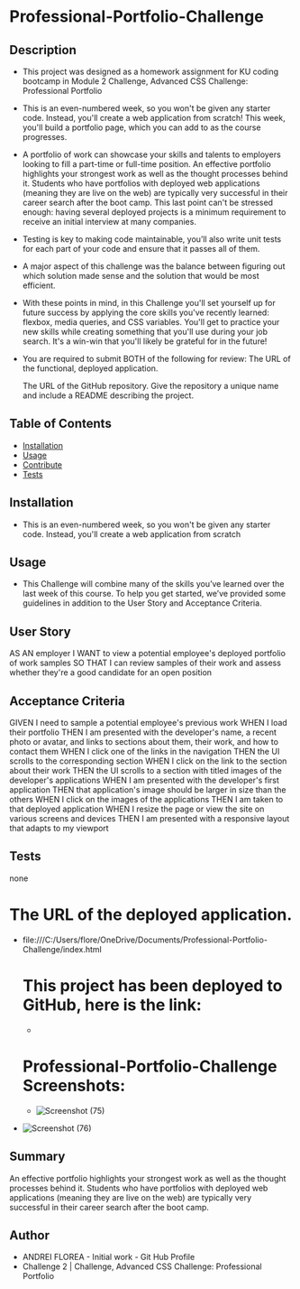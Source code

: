 
# Professional-Portfolio-Challenge




 ## Description 

- This project was designed as a homework assignment for KU coding bootcamp in Module 2 Challenge, Advanced CSS Challenge: Professional Portfolio

-  This is an even-numbered week, so you won't be given any starter code. Instead, you'll create a web application from scratch! This week, you'll build a portfolio page, which you can add to as the course progresses.

- A portfolio of work can showcase your skills and talents to employers looking to fill a part-time or full-time position. An effective portfolio highlights your strongest work as well as the thought processes behind it. Students who have portfolios with deployed web applications (meaning they are live on the web) are typically very successful in their career search after the boot camp. This last point can't be stressed enough: having several deployed projects is a minimum requirement to receive an initial interview at many companies.

- Testing is key to making code maintainable, you’ll also write unit tests for each part of your code and ensure that it passes all of them.


- A major aspect of this challenge was the balance between figuring out which solution made sense and the solution that would be most efficient.

- With these points in mind, in this Challenge you'll set yourself up for future success by applying the core skills you've recently learned: flexbox, media queries, and CSS variables. You'll get to practice your new skills while creating something that you'll use during your job search. It's a win-win that you'll likely be grateful for in the future!

- You are required to submit BOTH of the following for review:
   The URL of the functional, deployed application.

    The URL of the GitHub repository. Give the repository a unique name and include a README describing the project.



 ## Table of Contents

  - [Installation](#installation)
  - [Usage](#usage)
  - [Contribute](#contribute)
  - [Tests](#tests)
 
 
 
 ## Installation

  - This is an even-numbered week, so you won't be given any starter code. Instead, you'll create a web application from scratch





## Usage

  - This Challenge will combine many of the skills you’ve learned over the last week of this course. To help you get started, we’ve provided some guidelines in addition to the User Story and Acceptance Criteria.


  


## User Story

AS AN employer
I WANT to view a potential employee's deployed portfolio of work samples
SO THAT I can review samples of their work and assess whether they're a good candidate for an open position

## Acceptance Criteria
GIVEN I need to sample a potential employee's previous work
WHEN I load their portfolio
THEN I am presented with the developer's name, a recent photo or avatar, and links to sections about them, their work, and how to contact them
WHEN I click one of the links in the navigation
THEN the UI scrolls to the corresponding section
WHEN I click on the link to the section about their work
THEN the UI scrolls to a section with titled images of the developer's applications
WHEN I am presented with the developer's first application
THEN that application's image should be larger in size than the others
WHEN I click on the images of the applications
THEN I am taken to that deployed application
WHEN I resize the page or view the site on various screens and devices
THEN I am presented with a responsive layout that adapts to my viewport


## Tests

  none
  
  # The URL of the deployed application.

* file:///C:/Users/flore/OneDrive/Documents/Professional-Portfolio-Challenge/index.html
  

  # This project has been deployed to GitHub, here is the link:

  *  
  
  # Professional-Portfolio-Challenge Screenshots:
  
  * ![Screenshot (75)](https://user-images.githubusercontent.com/70625665/235337093-d55d801d-497d-482f-b9ee-dc77ac00d164.png)

* ![Screenshot (76)](https://user-images.githubusercontent.com/70625665/235337103-b3a3dc20-2b1d-4d5f-bbda-aad972f5b2fe.png)



## Summary

An effective portfolio highlights your strongest work as well as the thought processes behind it. Students who have portfolios with deployed web applications (meaning they are live on the web) are typically very successful in their career search after the boot camp.




## Author
 * ANDREI FLOREA - Initial work - Git Hub Profile
 * Challenge 2 | Challenge, Advanced CSS Challenge: Professional Portfolio
